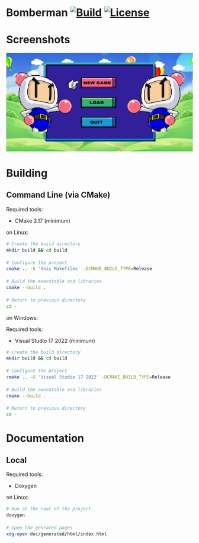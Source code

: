 Bomberman
[![Build](https://img.shields.io/github/workflow/status/JohanCDev/Bomberman/Build)](https://github.com/JohanCDev/Bomberman/actions/workflows/build_and_mirror.yml)
[![License](https://img.shields.io/github/license/JohanCDev/Bomberman)](https://github.com/JohanCDev/Bomberman)
====

# Screenshots

![Menu](menu.png)

# Building

## Command Line (via CMake)

Required tools:
- CMake 3.17 (minimum)

on Linux:
```sh
# Create the build directory
mkdir build && cd build 

# Configure the project
cmake .. -G 'Unix Makefiles' -DCMAKE_BUILD_TYPE=Release

# Build the executable and libraries
cmake --build .

# Return to previous directory
cd -
```

on Windows:

Required tools:
- Visual Studio 17 2022 (minimum)
```sh
# Create the build directory
mkdir build && cd build 

# Configure the project
cmake .. -G 'Visual Studio 17 2022' -DCMAKE_BUILD_TYPE=Release

# Build the executable and libraries
cmake --build .

# Return to previous directory
cd -
```

# Documentation

## Local

Required tools:
- Doxygen

on Linux:
```sh
# Run at the root of the project
doxygen

# Open the genrated pages
xdg-open doc/generated/html/index.html
```
